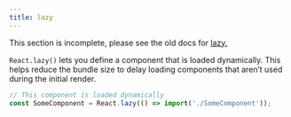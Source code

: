 ```yaml
---
title: lazy
---
```


<Wip>

This section is incomplete, please see the old docs for [lazy.](https://reactjs.org/docs/react-api.html#reactlazy)

</Wip>


<Intro>

`React.lazy()` lets you define a component that is loaded dynamically. This helps reduce the bundle size to delay loading components that aren’t used during the initial render.

```js
// This component is loaded dynamically
const SomeComponent = React.lazy(() => import('./SomeComponent'));
```

</Intro>

<InlineToc />
